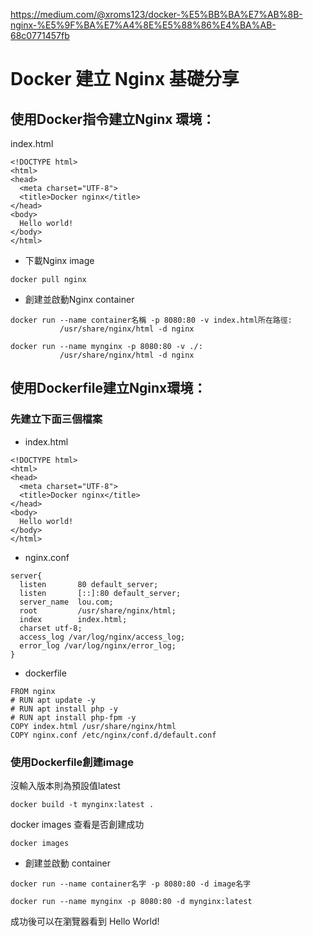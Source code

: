 https://medium.com/@xroms123/docker-%E5%BB%BA%E7%AB%8B-nginx-%E5%9F%BA%E7%A4%8E%E5%88%86%E4%BA%AB-68c0771457fb

# Docker 建立 Nginx 基礎分享
## 使用Docker指令建立Nginx 環境：
index.html
```
<!DOCTYPE html>
<html>
<head>
  <meta charset="UTF-8">
  <title>Docker nginx</title>
</head>
<body>
  Hello world!
</body>
</html>
```
* 下載Nginx image
```
docker pull nginx
```
* 創建並啟動Nginx container
```
docker run --name container名稱 -p 8080:80 -v index.html所在路徑:
           /usr/share/nginx/html -d nginx
           
docker run --name mynginx -p 8080:80 -v ./:
           /usr/share/nginx/html -d nginx
```
## 使用Dockerfile建立Nginx環境：

### 先建立下面三個檔案

* index.html 
```
<!DOCTYPE html>
<html>
<head>
  <meta charset="UTF-8">
  <title>Docker nginx</title>
</head>
<body>
  Hello world!
</body>
</html>
```

* nginx.conf
```
server{
  listen       80 default_server;
  listen       [::]:80 default_server;
  server_name  lou.com;
  root         /usr/share/nginx/html;
  index        index.html;
  charset utf-8;
  access_log /var/log/nginx/access_log;
  error_log /var/log/nginx/error_log;
}
```
* dockerfile
```
FROM nginx
# RUN apt update -y
# RUN apt install php -y
# RUN apt install php-fpm -y
COPY index.html /usr/share/nginx/html
COPY nginx.conf /etc/nginx/conf.d/default.conf
```
### 使用Dockerfile創建image

沒輸入版本則為預設值latest
```
docker build -t mynginx:latest .
```
docker images 查看是否創建成功
```
docker images
```
* 創建並啟動 container
```
docker run --name container名字 -p 8080:80 -d image名字

docker run --name mynginx -p 8080:80 -d mynginx:latest

```
成功後可以在瀏覽器看到 Hello World!
